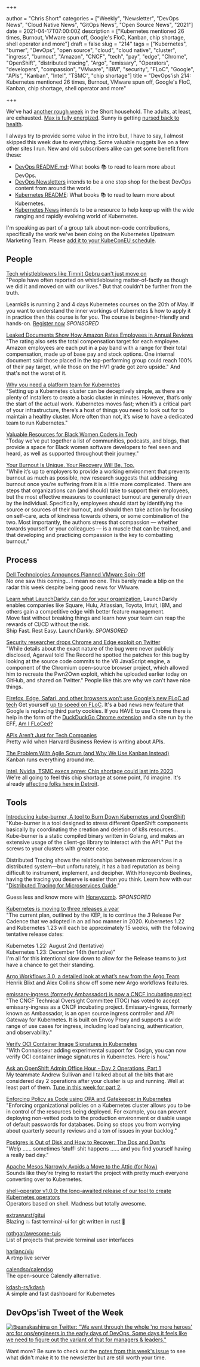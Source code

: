 +++

author = "Chris Short"
categories = ["Weekly", "Newsletter", "DevOps News", "Cloud Native News", "GitOps News", "Open Source News", "2021"]
date = 2021-04-17T07:00:00Z
description = ["Kubernetes mentioned 26 times, Burnout, VMware spun off, Google's FloC, Kanban, chip shortage, shell operator and more"]
draft = false
slug = "214"
tags = ["Kubernetes", "burner", "DevOps", "open source", "cloud", "cloud native", "cluster", "ingress", "burnout", "Amazon", "CNCF", "tech", "pay", "edge", "Chrome", "OpenShift", "distributed tracing", "Argo", "emissary", "Operators", "developers", "compassion", "VMware", "IBM", "security", "FLoC", "Google", "APIs", "Kanban", "Intel", "TSMC", "chip shortage"]
title = "DevOps'ish 214: Kubernetes mentioned 26 times, Burnout, VMware spun off, Google's FloC, Kanban, chip shortage, shell operator and more"

+++

We've had [another rough week](https://twitter.com/ChrisShort/status/1381365508470145027) in the Short household. The adults, at least, are exhausted. [Max is fully energized](https://twitter.com/ChrisShort/status/1382694680350064643). Sunny is getting [nursed back to health](https://twitter.com/ChrisShort/status/1381590349408243718).

I always try to provide some value in the intro but, I have to say, I almost skipped this week due to everything. Some valuable nuggets live on a few other sites I run. New and old subscribers alike can get some benefit from these:

* [DevOps README.md](https://devopsreadme.com/): What books 📚 to read to learn more about DevOps.
* [DevOps Newsletters](https://devopsnewsletters.com/) intends to be a one stop shop for the best DevOps content from around the world.
* [Kubernetes README](https://kubernetesreadme.com/): What books 📚 to read to learn more about Kubernetes.
* [Kubernetes News](https://kubenews.net/) intends to be a resource to help keep up with the wide ranging and rapidly evolving world of Kubernetes.

I'm speaking as part of a group talk about non-code contributions, specifically the work we've been doing on the Kubernetes Upstream Marketing Team. Please [add it to your KubeConEU schedule](https://kccnceu2021.sched.com/event/iE6I/how-you-can-tell-your-kubernetes-contributor-story-with-these-tips-matt-broberg-chris-short-red-hat-kaslin-fields-google-peeyush-gupta-digitalocean).

## People

[Tech whistleblowers like Timnit Gebru can't just move on](https://www.protocol.com/big-tech-whistleblowers)  
"People have often reported on whistleblowing matter-of-factly as though we did it and moved on with our lives." But that couldn't be further from the truth.

Learnk8s is running 2 and 4 days Kubernetes courses on the 20th of May. If you want to understand the inner workings of Kubernetes & how to apply it in practice then this course is for you. The course is beginner-friendly and hands-on. [Register now](https://learnk8s.io/online-advanced-may-2021) *SPONSORED*

[Leaked Documents Show How Amazon Rates Employees in Annual Reviews](https://www.businessinsider.com/amazon-employees-annual-reviews-rating-2021-4)  
"The rating also sets the total compensation target for each employee. Amazon employees are each put in a pay band with a range for their total compensation, made up of base pay and stock options. One internal document said those placed in the top-performing group could reach 100% of their pay target, while those on the HV1 grade got zero upside." And that's not the worst of it.

[Why you need a platform team for Kubernetes](https://polarsquad.com/blog/why-you-need-a-platform-team-for-kubernetes)  
"Setting up a Kubernetes cluster can be deceptively simple, as there are plenty of installers to create a basic cluster in minutes. However, that’s only the start of the actual work. Kubernetes moves fast; when it’s a critical part of your infrastructure, there’s a host of things you need to look out for to maintain a healthy cluster. More often than not, it’s wise to have a dedicated team to run Kubernetes."

[Valuable Resources for Black Women Coders in Tech](https://peopleofcolorintech.com/front/valuable-resources-for-black-women-coders-in-tech/)  
"Today we’ve put together a list of communities, podcasts, and blogs, that provide a space for Black women software developers to feel seen and heard, as well as supported throughout their journey."

[Your Burnout Is Unique. Your Recovery Will Be, Too.](https://hbr.org/2021/04/your-burnout-is-unique-your-recovery-will-be-too)  
"While it’s up to employers to provide a working environment that prevents burnout as much as possible, new research suggests that addressing burnout once you’re suffering from it is a little more complicated. There are steps that organizations can (and should) take to support their employees, but the most effective measures to counteract burnout are generally driven by the individual. Specifically, employees should start by identifying the source or sources of their burnout, and should then take action by focusing on self-care, acts of kindness towards others, or some combination of the two. Most importantly, the authors stress that compassion — whether towards yourself or your colleagues — is a muscle that can be trained, and that developing and practicing compassion is the key to combatting burnout."

## Process

[Dell Technologies Announces Planned VMware Spin-Off](https://investors.delltechnologies.com/news-releases/news-release-details/dell-technologies-announces-planned-vmware-spin)  
No one saw this coming... I mean no one. This barely made a blip on the radar this week despite being good news for VMware.

[Learn what LaunchDarkly can do for your organization.](https://learn.launchdarkly.com/demo?utm_source=devopsish&utm_medium=news_pod&utm_campaign=21q1-newsletter)
LaunchDarkly enables companies like Square, Hulu, Atlassian, Toyota, Intuit, IBM, and others gain a competitive edge with better feature management.  
Move fast without breaking things and learn how your team can reap the rewards of CI/CD without the risk.  
Ship Fast. Rest Easy. LaunchDarkly. *SPONSORED*

[Security researcher drops Chrome and Edge exploit on Twitter](https://therecord.media/security-researcher-drops-chrome-and-edge-zero-day-on-twitter/)  
"While details about the exact nature of the bug were never publicly disclosed, Agarwal told The Record he spotted the patches for this bug by looking at the source code commits to the V8 JavaScript engine, a component of the Chromium open-source browser project, which allowed him to recreate the Pwn2Own exploit, which he uploaded earlier today on GitHub, and shared on Twitter." People like this are why we can't have nice things.

[Firefox, Edge, Safari, and other browsers won’t use Google’s new FLoC ad tech](https://www.theverge.com/2021/4/16/22387492/google-floc-ad-tech-privacy-browsers-brave-vivaldi-edge-mozilla-chrome-safari)
Get yourself [up to speed on FLoC](https://brave.com/why-brave-disables-floc/). It's a bad news new feature that Google is replacing third party cookies. If you HAVE to use Chrome there is help in the form of the [DuckDuckGo Chrome extension](https://spreadprivacy.com/block-floc-with-duckduckgo/) and a site run by the EFF, [Am I FLoCed?](https://amifloced.org/)

[APIs Aren’t Just for Tech Companies](https://hbr.org/2021/04/apis-arent-just-for-tech-companies)  
Pretty wild when Harvard Business Review is writing about APIs.

[The Problem With Agile Scrum (and Why We Use Kanban Instead)](https://www.cloudzero.com/blog/why-cloudzero-uses-kanban)  
Kanban runs everything around me.

[Intel, Nvidia, TSMC execs agree: Chip shortage could last into 2023](https://arstechnica.com/gadgets/2021/04/intel-nvidia-tsmc-execs-agree-chip-shortage-could-last-into-2023/)  
We're all going to feel this chip shortage at some point, I'd imagine. It's already [affecting folks here in Detroit](https://www.fox2detroit.com/news/more-computer-chip-shortages-cause-auto-plants-to-shut-down).

## Tools

[Introducing kube-burner, A tool to Burn Down Kubernetes and OpenShift](https://www.openshift.com/blog/introducing-kube-burner-a-tool-to-burn-down-kubernetes-and-openshift)  
"Kube-burner is a tool designed to stress different OpenShift components basically by coordinating the creation and deletion of k8s resources... Kube-burner is a static compiled binary written in Golang, and makes an extensive usage of the client-go library to interact with the API." Put the screws to your clusters with greater ease.

Distributed Tracing shows the relationships between microservices in a distributed system—but unfortunately, it has a bad reputation as being difficult to instrument, implement, and decipher. With Honeycomb Beelines, having the tracing you deserve is easier than you think. Learn how with our "[Distributed Tracing for Microservices Guide](https://www.honeycomb.io/distributed-tracing-devopsish/?&utm_source=devopsish&utm_medium=newsletter&utm_campaign=ad&utm_keyword=&utm_content=guide-distributed-tracing-devopsish&utm_adgroup)."

Guess less and know more with [Honeycomb](https://www.honeycomb.io/?&utm_source=devopsish&utm_medium=newsletter&utm_campaign=ad&utm_content=honeycomb-homepage-devopish). *SPONSORED*

[Kubernetes is moving to three releases a year](https://groups.google.com/g/kubernetes-dev/c/IxnWeVRIadM/m/Mqkp6j1TAAAJ?pli=1)  
"The current plan, outlined by the KEP, is to continue the *3* Release Per Cadence that we adopted in an ad hoc manner in 2020. Kubernetes 1.22 and Kubernetes 1.23 will each be approximately 15 weeks, with the following tentative release dates:

Kubernetes 1.22: August 2nd (tentative)  
Kubernetes 1.23: December 14th (tentative)"  
I'm all for this intentional slow down to allow for the Release teams to just have a chance to get their standing.

[Argo Workflows 3.0, a detailed look at what’s new from the Argo Team](https://www.youtube.com/watch?v=ttWR5OVSwmM)  
Henrik Blixt and Alex Collins show off some new Argo workflows features.

[emissary-ingress (formerly Ambassador) is now a CNCF incubating project](https://www.cncf.io/blog/2021/04/13/emissary-ingress-formerly-ambassador-is-now-a-cncf-incubating-project/)  
"The CNCF Technical Oversight Committee (TOC) has voted to accept emissary-ingress as a CNCF incubating project. Emissary-ingress, formerly known as Ambassador, is an open source ingress controller and API Gateway for Kubernetes. It is built on Envoy Proxy and supports a wide range of use cases for ingress, including load balancing, authentication, and observability."

[Verify OCI Container Image Signatures in Kubernetes](https://blog.sigstore.dev/verify-oci-container-image-signatures-in-kubernetes-33663a9ec7d8)  
"With Connaisseur adding experimental support for Cosign, you can now verify OCI container image signatures in Kubernetes. Here is how."

[Ask an OpenShift Admin Office Hour - Day 2 Operations, Part 1](https://www.openshift.com/blog/ask-an-openshift-admin-office-hour-day-2-operations-part-1)  
My teammate Andrew Sullivan and I talked about all the bits that are considered day 2 operations after your cluster is up and running. Well at least part of them. [Tune in this week for part 2](https://youtu.be/2XLPbZE9UAU).

[Enforcing Policy as Code using OPA and Gatekeeper in Kubernetes](https://elastisys.com/enforcing-policy-as-code-using-opa-and-gatekeeper-in-kubernetes/)  
"Enforcing organizational policies on a Kubernetes cluster allows you to be in control of the resources being deployed. For example, you can prevent deploying non-vetted pods to the production environment or disable usage of default passwords for databases. Doing so stops you from worrying about quarterly security reviews and a ton of issues in your backlog."

[Postgres is Out of Disk and How to Recover: The Dos and Don'ts](https://blog.crunchydata.com/blog/postgres-is-out-of-disk-and-how-to-recover-the-dos-and-donts)  
"Welp ...... sometimes ~~'stuff'~~ shit happens  ...... and you find yourself having a really bad day."

[Apache Mesos Narrowly Avoids a Move to the Attic (for Now)](https://thenewstack.io/apache-mesos-narrowly-avoids-a-move-to-the-attic-for-now/)  
Sounds like they're trying to restart the project with pretty much everyone converting over to Kubernetes.

[shell-operator v1.0.0: the long-awaited release of our tool to create Kubernetes operators](https://blog.flant.com/shell-operator-v1-release-for-kubernetes-operators/)  
Operators based on shell. Madness but totally awesome.

[extrawurst/gitui](https://github.com/extrawurst/gitui)  
Blazing 💥 fast terminal-ui for git written in rust 🦀

[rothgar/awesome-tuis](https://github.com/rothgar/awesome-tuis)  
List of projects that provide terminal user interfaces

[harlanc/xiu](https://github.com/harlanc/xiu)  
A rtmp live server

[calendso/calendso](https://github.com/calendso/calendso)  
The open-source Calendly alternative.

[kdash-rs/kdash](https://github.com/kdash-rs/kdash)  
A simple and fast dashboard for Kubernetes

## DevOps'ish Tweet of the Week

[![@eanakashima on Twitter: "We went through the whole 'no more heroes' arc for ops/engineers in the early days of DevOps. Some days it feels like we need to figure out the variant of that for managers & leaders."](https://shortcdn.com/devopsish/214-devopsish-tweet-of-the-week.png)](https://twitter.com/eanakashima/status/1382065119400583169)

Want more? Be sure to check out the [notes from this week's issue](https://github.com/chris-short/devopsish.com/blob/main/content/post/214/notes.md) to see what didn't make it to the newsletter but are still worth your time.
